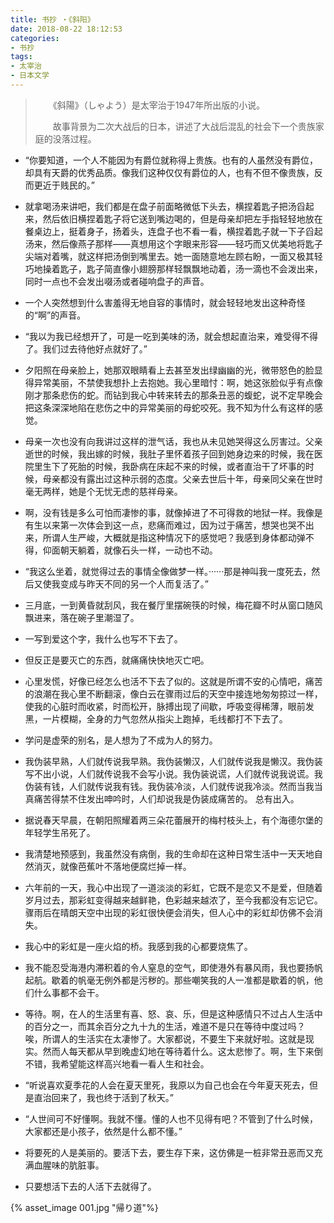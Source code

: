 ```yaml
---
title: 书抄 ・《斜阳》
date: 2018-08-22 18:12:53
categories: 
- 书抄
tags: 
- 太宰治
- 日本文学
---
```


> 　　《斜陽》（しゃよう）是太宰治于1947年所出版的小说。
>
> 　　故事背景为二次大战后的日本，讲述了大战后混乱的社会下一个贵族家庭的没落过程。

- “你要知道，一个人不能因为有爵位就称得上贵族。也有的人虽然没有爵位，却具有天爵的优秀品质。像我们这种仅仅有爵位的人，也有不但不像贵族，反而更近于贱民的。”

- 就拿喝汤来讲吧，我们都是在盘子前面略微低下头去，横捏着匙子把汤舀起来，然后依旧横捏着匙子将它送到嘴边喝的，但是母亲却把左手指轻轻地放在餐桌边上，挺着身子，扬着头，连盘子也不看一看，横捏着匙子就一下子舀起汤来，然后像燕子那样——真想用这个字眼来形容——轻巧而又优美地将匙子尖端对着嘴，就这样把汤倒到嘴里去。她一面随意地左顾右盼，一面又极其轻巧地操着匙子，匙子简直像小翅膀那样轻飘飘地动着，汤一滴也不会泼出来，同时一点也不会发出啜汤或者碰响盘子的声音。

  <!--more-->

- 一个人突然想到什么害羞得无地自容的事情时，就会轻轻地发出这种奇怪的“啊”的声音。

- “我以为我已经想开了，可是一吃到美味的汤，就会想起直治来，难受得不得了。我们过去待他好点就好了。”

- 夕阳照在母亲脸上，她那双眼睛看上去甚至发出绿幽幽的光，微带怒色的脸显得异常美丽，不禁使我想扑上去抱她。我心里暗忖：啊，她这张脸似乎有点像刚才那条悲伤的蛇。而钻到我心中转来转去的那条丑恶的蝮蛇，说不定早晚会把这条深深地陷在悲伤之中的异常美丽的母蛇咬死。我不知为什么有这样的感觉。

- 母亲一次也没有向我讲过这样的泄气话，我也从未见她哭得这么厉害过。父亲逝世的时候，我出嫁的时候，我肚子里怀着孩子回到她身边来的时候，我在医院里生下了死胎的时候，我卧病在床起不来的时候，或者直治干了坏事的时候，母亲都没有露出过这种示弱的态度。父亲去世后十年，母亲同父亲在世时毫无两样，她是个无忧无虑的慈祥母亲。

- 啊，没有钱是多么可怕而凄惨的事，就像掉进了不可得救的地狱一样。我像是有生以来第一次体会到这一点，悲痛而难过，因为过于痛苦，想哭也哭不出来，所谓人生严峻，大概就是指这种情况下的感觉吧？我感到身体都动弹不得，仰面朝天躺着，就像石头一样，一动也不动。

- “我这么坐着，就觉得过去的事情全像做梦一样。······那是神叫我一度死去，然后又使我变成与昨天不同的另一个人而复活了。”

- 三月底，一到黄昏就刮风，我在餐厅里摆碗筷的时候，梅花瓣不时从窗口随风飘进来，落在碗子里潮湿了。

- 一写到爱这个字，我什么也写不下去了。

- 但反正是要灭亡的东西，就痛痛快快地灭亡吧。

- 心里发慌，好像已经怎么也活不下去了似的。这就是所谓不安的心情吧，痛苦的浪潮在我心里不断翻滚，像白云在骤雨过后的天空中接连地匆匆掠过一样，使我的心脏时而收紧，时而松开，脉搏出现了间歇，呼吸变得稀薄，眼前发黑，一片模糊，全身的力气忽然从指尖上跑掉，毛线都打不下去了。

- 学问是虚荣的别名，是人想为了不成为人的努力。

- 我伪装早熟，人们就传说我早熟。我伪装懒汉，人们就传说我是懒汉。我伪装写不出小说，人们就传说我不会写小说。我伪装说谎，人们就传说我说谎。我伪装有钱，人们就传说我有钱。我伪装冷淡，人们就传说我冷淡。然而当我当真痛苦得禁不住发出呻吟时，人们却说我是伪装成痛苦的。
  总有出入。

- 据说春天早晨，在朝阳照耀着两三朵花蕾展开的梅村枝头上，有个海德尔堡的年轻学生吊死了。

- 我清楚地预感到，我虽然没有病倒，我的生命却在这种日常生活中一天天地自然消灭，就像芭蕉叶不落地便腐烂掉一样。

- 六年前的一天，我心中出现了一道淡淡的彩虹，它既不是恋又不是爱，但随着岁月过去，那彩虹变得越来越鲜艳，色彩越来越浓了，至今我都没有忘记它。骤雨后在晴朗天空中出现的彩虹很快便会消失，但人心中的彩虹却仿佛不会消失。

- 我心中的彩虹是一座火焰的桥。我感到我的心都要烧焦了。

- 我不能忍受海港内滞积着的令人窒息的空气，即使港外有暴风雨，我也要扬帆起航。歇着的帆毫无例外都是污秽的。那些嘲笑我的人一准都是歇着的帆，他们什么事都不会干。

- 等待。啊，在人的生活里有喜、怒、哀、乐，但是这种感情只不过占人生活中的百分之一，而其余百分之九十九的生活，难道不是只在等待中度过吗？  
  唉，所谓人的生活实在太凄惨了。大家都说，不要生下来就好啦。这就是现实。然而人每天都从早到晚虚幻地在等待着什么。这太悲惨了。啊，生下来倒不错，我希望能这样高兴地看一看人生和社会。

- “听说喜欢夏季花的人会在夏天里死，我原以为自己也会在今年夏天死去，但是直治回来了，我也终于活到了秋天。”

- “人世间可不好懂啊。我就不懂。懂的人也不见得有吧？不管到了什么时候，大家都还是小孩子，依然是什么都不懂。”

- 将要死的人是美丽的。要活下去，要生存下来，这仿佛是一桩非常丑恶而又充满血腥味的肮脏事。

- 只要想活下去的人活下去就得了。

{% asset_image 001.jpg "帰り道"%}